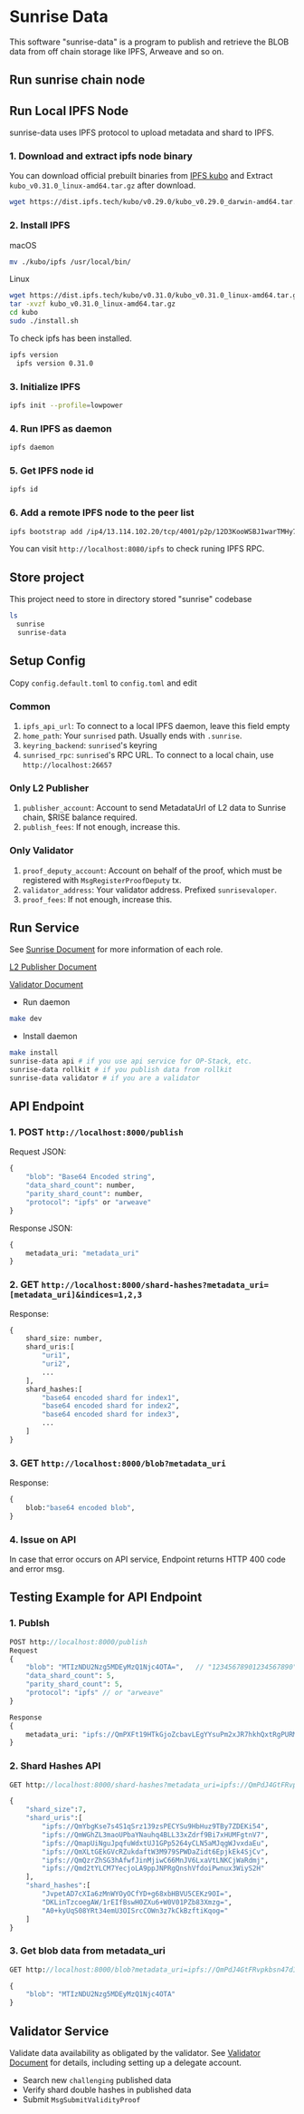 # Sunrise Data

This software "sunrise-data" is a program to publish and retrieve the BLOB data from off chain storage like IPFS, Arweave and so on.

## Run sunrise chain node

## Run Local IPFS Node

sunrise-data uses IPFS protocol to upload metadata and shard to IPFS.

### 1. Download and extract ipfs node binary

You can download official prebuilt binaries from [IPFS kubo](https://dist.ipfs.tech#kubo) and Extract `kubo_v0.31.0_linux-amd64.tar.gz` after download.

```bash
wget https://dist.ipfs.tech/kubo/v0.29.0/kubo_v0.29.0_darwin-amd64.tar.gz
```

### 2. Install IPFS

macOS

```bash
mv ./kubo/ipfs /usr/local/bin/
```

Linux

```bash
wget https://dist.ipfs.tech/kubo/v0.31.0/kubo_v0.31.0_linux-amd64.tar.gz
tar -xvzf kubo_v0.31.0_linux-amd64.tar.gz
cd kubo
sudo ./install.sh
```

To check ipfs has been installed.

```bash
ipfs version
　ipfs version 0.31.0
```

### 3. Initialize IPFS

```bash
ipfs init --profile=lowpower
```

### 4. Run IPFS as daemon

```bash
ipfs daemon
```

### 5. Get IPFS node id

```bash
ipfs id
```

### 6. Add a remote IPFS node to the peer list

```bash
ipfs bootstrap add /ip4/13.114.102.20/tcp/4001/p2p/12D3KooWSBJ1warTMHy7bdaViev6udyWU8XBnz9QCYS8TSX9qadt
```

You can visit `http://localhost:8080/ipfs` to check runing IPFS RPC.

## Store project

This project need to store in directory stored "sunrise" codebase

```bash
ls
　sunrise
  sunrise-data
```

## Setup Config

Copy `config.default.toml` to `config.toml` and edit

### Common

1. `ipfs_api_url`: To connect to a local IPFS daemon, leave this field empty
1. `home_path`: Your `sunrised` path. Usually ends with `.sunrise`.
1. `keyring_backend`: `sunrised`'s keyring
1. `sunrised_rpc`: `sunrised`'s RPC URL. To connect to a local chain, use `http://localhost:26657`

### Only L2 Publisher

1. `publisher_account`: Account to send MetadataUrl of L2 data to Sunrise chain, $RISE balance required.
1. `publish_fees`: If not enough, increase this.

### Only Validator

1. `proof_deputy_account`:  Account on behalf of the proof, which must be registered with `MsgRegisterProofDeputy` tx.
1. `validator_address`: Your validator address. Prefixed `sunrisevaloper`.
1. `proof_fees`: If not enough, increase this.

## Run Service

See [Sunrise Document](https://docs.sunriselayer.io/) for more information of each role.

[L2 Publisher Document](https://docs.sunriselayer.io/build/l2-blockchains/rollkit/sunrise-data)

[Validator Document](https://docs.sunriselayer.io/build/validators/data-availability-proof)

- Run daemon

```sh
make dev
```

- Install daemon

```sh
make install
sunrise-data api # if you use api service for OP-Stack, etc.
sunrise-data rollkit # if you publish data from rollkit
sunrise-data validator # if you are a validator
```

## API Endpoint

### 1. POST `http://localhost:8000/publish`

Request JSON:

```protobuf
{
    "blob": "Base64 Encoded string",
    "data_shard_count": number,
    "parity_shard_count": number,
    "protocol": "ipfs" or "arweave"
}
```

Response JSON:

```protobuf
{
    metadata_uri: "metadata_uri"
}
```

### 2. GET `http://localhost:8000/shard-hashes?metadata_uri=[metadata_uri]&indices=1,2,3`

Response:

```protobuf
{
    shard_size: number,
    shard_uris:[
        "uri1",
        "uri2",
        ...
    ],
    shard_hashes:[
        "base64 encoded shard for index1",
        "base64 encoded shard for index2",
        "base64 encoded shard for index3",
        ...
    ]
}
```

### 3. GET `http://localhost:8000/blob?metadata_uri`

Response:

```protobuf
{
    blob:"base64 encoded blob",
}
```

### 4. Issue on API

In case that error occurs on API service, Endpoint returns HTTP 400 code and error msg.

## Testing Example for API Endpoint

### 1. Publsh

```protobuf
POST http://localhost:8000/publish
Request
{
    "blob": "MTIzNDU2Nzg5MDEyMzQ1Njc4OTA=",   // "12345678901234567890"
    "data_shard_count": 5,
    "parity_shard_count": 5,
    "protocol": "ipfs" // or "arweave"
}

Response
{
    metadata_uri: "ipfs://QmPXFt19HTkGjoZcbavLEgYYsuPm2xJR7hkhQxtRgPURMU"
}
```

### 2. Shard Hashes API

```protobuf
GET http://localhost:8000/shard-hashes?metadata_uri=ipfs://QmPdJ4GtFRvpkbsn47d1HbEioSYtSvgAYDkq5KsL5xUb1C&indices=1,2,3

{
    "shard_size":7,
    "shard_uris":[
        "ipfs://QmYbgKse7s4S1qSrz139zsPECYSu9HbHuz9TBy7ZDEKi54",
        "ipfs://QmWGhZL3maoUPbaYNauhq4BLL33xZdrf9Bi7xHUMFgtnV7",
        "ipfs://QmapUiNguJpqfuWdxtUJ1GPp5264yCLN5aMJqgWJvxdaEu",
        "ipfs://QmXLtGEkGVcRZukdaftW3M979SPWDaZidt6EpjkEk4SjCv",
        "ipfs://QmQzrZhSG3hAfwfJinMjiwC66MnJV6LxaVtLNKCjWaRdmj",
        "ipfs://Qmd2tYLCM7YecjoLA9ppJNPRgQnshVfdoiPwnux3WiyS2H"
    ],
    "shard_hashes":[
        "JvpetAD7cXIa6zMnWYOyOCfYD+g68xbHBVU5CEKz9OI=",
        "DKLinTzcoegAW/1rEIfBswH0ZXu6+W0V01PZb83Xmzg=",
        "A0+kyUqS08YRt34emU3OISrcCOWn3z7kCkBzftiKqog="
    ]
}
```

### 3. Get blob data from metadata_uri

```protobuf
GET http://localhost:8000/blob?metadata_uri=ipfs://QmPdJ4GtFRvpkbsn47d1HbEioSYtSvgAYDkq5KsL5xUb1C

{
    "blob": "MTIzNDU2Nzg5MDEyMzQ1Njc4OTA"
}
```

## Validator Service

Validate data availability as obligated by the validator.
See [Validator Document](https://docs.sunriselayer.io/build/validators/data-availability-proof) for details, including setting up a delegate account.

- Search new `challenging` published data
- Verify shard double hashes in published data
- Submit `MsgSubmitValidityProof`
